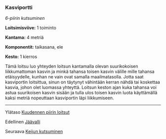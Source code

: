 ### Kasviportti

*6-piirin kutsuminen*

**Loitsimisviive:** 1 toiminto

**Kantama:** 4 metriä

**Komponentit:** taikasana, ele

**Kesto:** 1 kierros

Tämä loitsu luo yhteyden loitsun kantamalla olevan suurikokoisen liikkumattoman kasvin ja minkä tahansa toisen kasvin välille mille tahansa etäisyydelle, kunhan ne vain ovat samalla maailmatasolla. Jotta saat kasviportin loitsittua, sinun on täytynyt vähintään kerran nähdä tai koskettaa kasvia, johon olet luomassa yhteyttä. Loitsun keston ajan kuka tahansa voi astua suurikoisen kasvin sisään ja tulla ulos toisen kasvin luota käyttämällä kaksi metriä nopeuttaan kasviportin läpi liikkumiseen.

---

Ylätaso [Kuudennen piirin loitsut](6_piirin_loitsut)

Edellinen [Jäävalli](Jäävalli)

Seuraava [Keijun kutsuminen](Keijun_kutsuminen)

